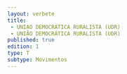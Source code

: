 ```yaml
---
layout: verbete
title:
 - UNIAO DEMOCRATICA RURALISTA (UDR)
 - UNIÃO DEMOCRÁTICA RURALISTA (UDR)
published: true
edition: 1  
type: T
subtype: Movimentos
---
```


